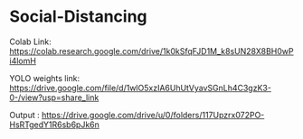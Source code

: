 # Social-Distancing
Colab Link: https://colab.research.google.com/drive/1k0kSfqFJD1M_k8sUN28X8BH0wPi4lomH

YOLO weights link: https://drive.google.com/file/d/1wlO5xzIA6UhUtVyavSGnLh4C3gzK3-0-/view?usp=share_link

Output : https://drive.google.com/drive/u/0/folders/117Upzrx072PO-HsRTgedY1R6sb6pJk6n
